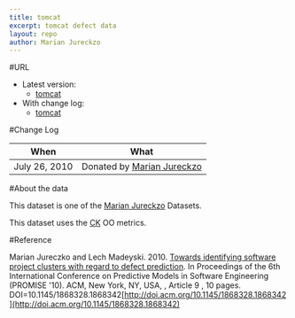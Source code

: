 ```yaml
---
title: tomcat
excerpt: tomcat defect data
layout: repo
author: Marian Jureckzo
---
```



#URL

  * Latest version: 
    * [tomcat](https://terapromise.csc.ncsu.edu:8443/svn/repo/defect/ck/tomcat/tomcat.csv)
  * With change log:
    * [tomcat](https://terapromise.csc.ncsu.edu:8443/svn/repo/defect/ck/tomcat/)

#Change Log

When | What
---- | ----
July 26, 2010 | Donated by [Marian Jureckzo](MarianJureczko)

#About the data

This dataset is one of the [Marian Jureckzo](MarianJureczko) Datasets.

This dataset uses the [CK](/repo/defect/ck) OO metrics.

#Reference

Marian Jureczko and Lech Madeyski. 2010. [Towards identifying software project clusters with regard to defect prediction](http://dl.acm.org/citation.cfm?id=1868328.1868342&coll=DL&dl=GUIDE&CFID=96280125&CFTOKEN=47274353). In
Proceedings of the 6th International Conference on Predictive
Models in Software Engineering (PROMISE '10). ACM, New York,
NY, USA, , Article 9 , 10 pages. DOI=10.1145/1868328.1868342[http://doi.acm.org/10.1145/1868328.1868342](http://doi.acm.org/10.1145/1868328.1868342)